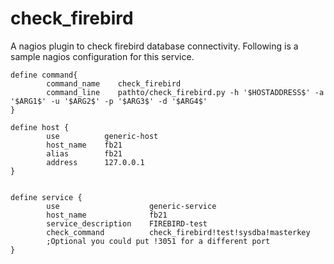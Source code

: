 check_firebird
==============

A nagios plugin to check firebird database connectivity. Following is a sample nagios configuration for this service.



    define command{
            command_name    check_firebird
            command_line    pathto/check_firebird.py -h '$HOSTADDRESS$' -a '$ARG1$' -u '$ARG2$' -p '$ARG3$' -d '$ARG4$'
    }
    
    define host {
            use          generic-host
            host_name    fb21
            alias        fb21
            address      127.0.0.1
    }
     
     
    define service {
            use                    generic-service
            host_name              fb21
            service_description    FIREBIRD-test
            check_command          check_firebird!test!sysdba!masterkey  
            ;Optional you could put !3051 for a different port
    }
